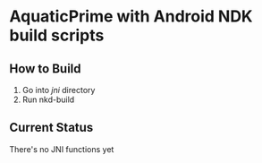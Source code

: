 # AquaticPrime with Android NDK build scripts

## How to Build

1. Go into *jni* directory
2. Run nkd-build

## Current Status

There's no JNI functions yet
